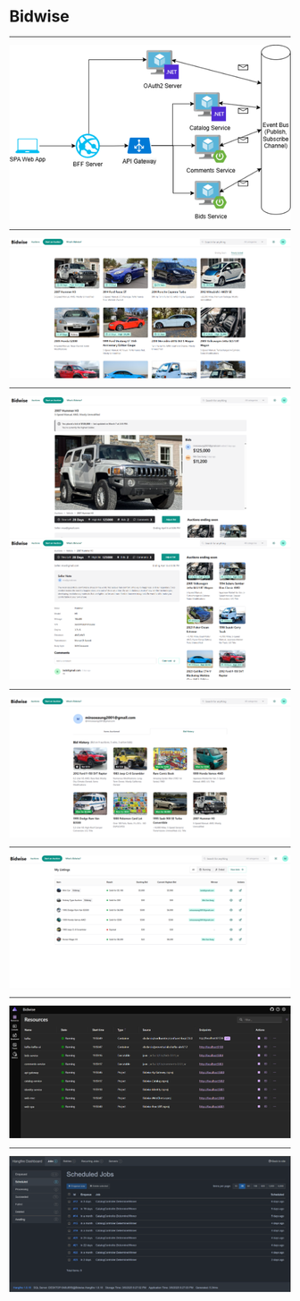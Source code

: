 # Bidwise
<hr/>
<img src="Screenshots/SystemDesign.png"  width="auto" height="auto" alt="Forgot Password Page">
<hr/>
<img src="Screenshots/HomePage.png"  width="auto" height="auto" alt=".NET Aspire Dashboard">
<hr/>
<img src="Screenshots/AuctionDetail1.png"  width="auto" height="auto" alt=".NET Aspire Dashboard">
<img src="Screenshots/AuctionDetail2.png"  width="auto" height="auto" alt=".NET Aspire Dashboard">
<hr/>
<img src="Screenshots/Profile.png"  width="auto" height="auto" alt=".NET Aspire Dashboard">
<hr/>
<img src="Screenshots/MyListing.png"  width="auto" height="auto" alt=".NET Aspire Dashboard">
<hr/>
<img src="Screenshots/Resources.png"  width="auto" height="auto" alt=".NET Aspire Dashboard">
<hr/>
<img src="Screenshots/BackgroundJobs.png"  width="auto" height="auto" alt="Forgot Password Page">

